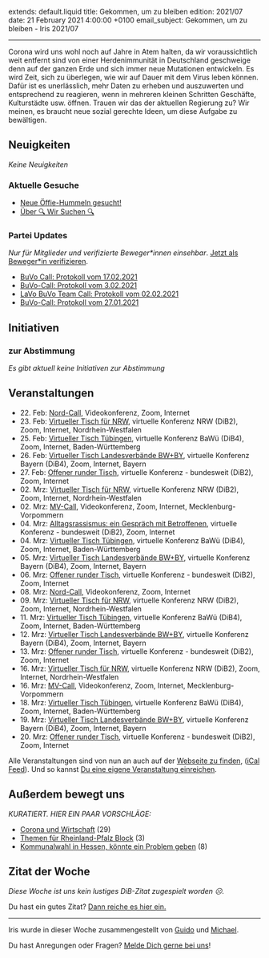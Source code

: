 
extends: default.liquid
title: Gekommen, um zu bleiben
edition: 2021/07
date: 21 February 2021 4:00:00 +0100
email_subject: Gekommen, um zu bleiben - Iris 2021/07

---
Corona wird uns wohl noch auf Jahre in Atem halten, da wir voraussichtlich weit entfernt sind von einer Herdenimmunität in Deutschland geschweige denn auf der ganzen Erde und sich immer neue Mutationen entwickeln.
Es wird Zeit, sich zu überlegen, wie wir auf Dauer mit dem Virus leben können. Dafür ist es unerlässlich, mehr Daten zu erheben und auszuwerten und entsprechend zu reagieren, wenn in mehreren kleinen Schritten Geschäfte, Kulturstädte usw. öffnen.
Trauen wir das der aktuellen Regierung zu? Wir meinen, es braucht neue sozial gerechte Ideen, um diese Aufgabe zu bewältigen.

## Neuigkeiten

_Keine Neuigkeiten_

### Aktuelle Gesuche

 - [Neue Öffie-Hummeln gesucht!](https://marktplatz.dib.de/t/neue-oeffie-hummeln-gesucht/37345)
 - [Über 🔍 Wir Suchen 🔍](https://marktplatz.dib.de/t/ueber-wir-suchen/8837)

### Partei Updates

_Nur für Mitglieder und verifizierte Beweger\*innen einsehbar_. [Jetzt als Beweger\*in verifizieren](https://dib.de/bewegerin-werden/).

 - [BuVo Call: Protokoll vom 17.02.2021](https://marktplatz.dib.de/t/buvo-call-protokoll-vom-17-02-2021/37355)
 - [BuVo-Call: Protokoll vom 3.02.2021](https://marktplatz.dib.de/t/buvo-call-protokoll-vom-3-02-2021/37269)
 - [LaVo BuVo Team Call: Protokoll vom 02.02.2021](https://marktplatz.dib.de/t/lavo-buvo-team-call-protokoll-vom-02-02-2021/37267)
 - [BuVo-Call: Protokoll vom 27.01.2021](https://marktplatz.dib.de/t/buvo-call-protokoll-vom-27-01-2021/37245)

## Initiativen

### zur Abstimmung
_Es gibt aktuell keine Initiativen zur Abstimmung_

## Veranstaltungen

 - 22.&nbsp;Feb: [Nord-Call](https://dib.de/veranstaltungen/nord-call-2021-02-22/), Videokonferenz, Zoom, Internet
 - 23.&nbsp;Feb: [Virtueller Tisch für NRW](https://dib.de/veranstaltungen/virtueller-tisch-landesverbaende-bwby-2021-02-23/), virtuelle Konferenz NRW (DiB2), Zoom, Internet, Nordrhein-Westfalen
 - 25.&nbsp;Feb: [Virtueller Tisch Tübingen](https://dib.de/veranstaltungen/virtueller-tisch-tuebingen-2021-02-25/), virtuelle Konferenz BaWü (DiB4), Zoom, Internet, Baden-Württemberg
 - 26.&nbsp;Feb: [Virtueller Tisch Landesverbände BW+BY](https://dib.de/veranstaltungen/virtueller-tisch-landesverbaende-bwby-2-2021-02-26/), virtuelle Konferenz Bayern (DiB4), Zoom, Internet, Bayern
 - 27.&nbsp;Feb: [Offener runder Tisch](https://dib.de/veranstaltungen/offener-runder-tisch-2021-02-27/), virtuelle Konferenz - bundesweit (DiB2), Zoom, Internet
 - 02.&nbsp;Mrz: [Virtueller Tisch für NRW](https://dib.de/veranstaltungen/virtueller-tisch-landesverbaende-bwby-2021-03-02/), virtuelle Konferenz NRW (DiB2), Zoom, Internet, Nordrhein-Westfalen
 - 02.&nbsp;Mrz: [MV-Call](https://dib.de/veranstaltungen/mv-call-2021-03-02/), Videokonferenz, Zoom, Internet, Mecklenburg-Vorpommern
 - 04.&nbsp;Mrz: [Alltagsrassismus: ein Gespräch mit Betroffenen](https://dib.de/veranstaltungen/alltagsrassismus-gespraech-mit-betroffenen/), virtuelle Konferenz - bundesweit (DiB2), Zoom, Internet
 - 04.&nbsp;Mrz: [Virtueller Tisch Tübingen](https://dib.de/veranstaltungen/virtueller-tisch-tuebingen-2021-03-04/), virtuelle Konferenz BaWü (DiB4), Zoom, Internet, Baden-Württemberg
 - 05.&nbsp;Mrz: [Virtueller Tisch Landesverbände BW+BY](https://dib.de/veranstaltungen/virtueller-tisch-landesverbaende-bwby-2-2021-03-05/), virtuelle Konferenz Bayern (DiB4), Zoom, Internet, Bayern
 - 06.&nbsp;Mrz: [Offener runder Tisch](https://dib.de/veranstaltungen/offener-runder-tisch-2021-03-06/), virtuelle Konferenz - bundesweit (DiB2), Zoom, Internet
 - 08.&nbsp;Mrz: [Nord-Call](https://dib.de/veranstaltungen/nord-call-2021-03-08/), Videokonferenz, Zoom, Internet
 - 09.&nbsp;Mrz: [Virtueller Tisch für NRW](https://dib.de/veranstaltungen/virtueller-tisch-landesverbaende-bwby-2021-03-09/), virtuelle Konferenz NRW (DiB2), Zoom, Internet, Nordrhein-Westfalen
 - 11.&nbsp;Mrz: [Virtueller Tisch Tübingen](https://dib.de/veranstaltungen/virtueller-tisch-tuebingen-2021-03-11/), virtuelle Konferenz BaWü (DiB4), Zoom, Internet, Baden-Württemberg
 - 12.&nbsp;Mrz: [Virtueller Tisch Landesverbände BW+BY](https://dib.de/veranstaltungen/virtueller-tisch-landesverbaende-bwby-2-2021-03-12/), virtuelle Konferenz Bayern (DiB4), Zoom, Internet, Bayern
 - 13.&nbsp;Mrz: [Offener runder Tisch](https://dib.de/veranstaltungen/offener-runder-tisch-2021-03-13/), virtuelle Konferenz - bundesweit (DiB2), Zoom, Internet
 - 16.&nbsp;Mrz: [Virtueller Tisch für NRW](https://dib.de/veranstaltungen/virtueller-tisch-landesverbaende-bwby-2021-03-16/), virtuelle Konferenz NRW (DiB2), Zoom, Internet, Nordrhein-Westfalen
 - 16.&nbsp;Mrz: [MV-Call](https://dib.de/veranstaltungen/mv-call-2021-03-16/), Videokonferenz, Zoom, Internet, Mecklenburg-Vorpommern
 - 18.&nbsp;Mrz: [Virtueller Tisch Tübingen](https://dib.de/veranstaltungen/virtueller-tisch-tuebingen-2021-03-18/), virtuelle Konferenz BaWü (DiB4), Zoom, Internet, Baden-Württemberg
 - 19.&nbsp;Mrz: [Virtueller Tisch Landesverbände BW+BY](https://dib.de/veranstaltungen/virtueller-tisch-landesverbaende-bwby-2-2021-03-19/), virtuelle Konferenz Bayern (DiB4), Zoom, Internet, Bayern
 - 20.&nbsp;Mrz: [Offener runder Tisch](https://dib.de/veranstaltungen/offener-runder-tisch-2021-03-20/), virtuelle Konferenz - bundesweit (DiB2), Zoom, Internet


Alle Veranstaltungen sind von nun an auch auf der [Webseite zu finden](https://dib.de/veranstaltungen/), ([iCal Feed](https://dib.de/?ical=1)). Und so kannst [Du eine eigene Veranstaltung einreichen](https://marktplatz.dib.de/t/eine-veranstaltung-auf-der-webseite-einreichen/21379).


## Außerdem bewegt uns

_KURATIERT. HIER EIN PAAR VORSCHLÄGE:_
 - [Corona und Wirtschaft](https://marktplatz.dib.de/t/corona-und-wirtschaft/37339) (29)
 - [Themen für Rheinland-Pfalz Block](https://marktplatz.dib.de/t/themen-fuer-rheinland-pfalz-block/37352) (3)
 - [Kommunalwahl in Hessen, könnte ein Problem geben](https://marktplatz.dib.de/t/kommunalwahl-in-hessen-koennte-ein-problem-geben/37350) (8)


## Zitat der Woche
_Diese Woche ist uns kein lustiges DiB-Zitat zugespielt worden ☹._

Du hast ein gutes Zitat? [Dann reiche es hier ein.](https://marktplatz.dib.de/t/fortsetzung-lustige-dib-zitate/24431)


---

Iris wurde in dieser Woche zusammengestellt von [Guido](https://marktplatz.dib.de/u/Guido/) und [Michael](https://marktplatz.dib.de/u/MichaelVoss/).

Du hast Anregungen oder Fragen? [Melde Dich gerne bei uns](https://marktplatz.dib.de/t/neu-iris-die-woechtliche-zusammenfasssung-zum-sonntagsbrunch/10990)!

